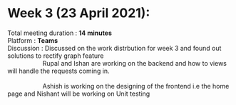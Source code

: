 # Week 3 (23 April 2021):
Total meeting duration : **14 minutes**<br />
Platform : **Teams**<br />
Discussion : Discussed on the work distrbution for week 3 and found out solutions to rectify graph feature<br />
&nbsp;&nbsp;&nbsp;&nbsp;&nbsp;&nbsp;&nbsp;&nbsp;&nbsp;&nbsp;&nbsp;&nbsp;&nbsp;&nbsp;&nbsp;&nbsp;&nbsp;&nbsp;&nbsp;
Rupal and Ishan are working on the backend and how to views will handle the requests coming in.
<br /><br />
&nbsp;&nbsp;&nbsp;&nbsp;&nbsp;&nbsp;&nbsp;&nbsp;&nbsp;&nbsp;&nbsp;&nbsp;&nbsp;&nbsp;&nbsp;&nbsp;&nbsp;&nbsp;&nbsp;
Ashish is working on the designing of the frontend i.e the home page and Nishant will be working on Unit testing<br />
&nbsp;&nbsp;&nbsp;&nbsp;&nbsp;&nbsp;&nbsp;&nbsp;&nbsp;&nbsp;&nbsp;&nbsp;&nbsp;&nbsp;&nbsp;&nbsp;&nbsp;&nbsp;&nbsp;
